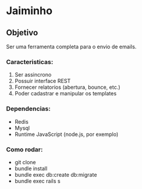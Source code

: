 # Jaiminho

## Objetivo
Ser uma ferramenta completa para o envio de emails.

### Caracteristicas:
1. Ser assincrono
2. Possuir interface REST
3. Fornecer relatorios (abertura, bounce, etc.)
4. Poder cadastrar e manipular os templates

### Dependencias:
- Redis
- Mysql
- Runtime JavaScript (node.js, por exemplo)

### Como rodar:
- git clone
- bundle install
- bundle exec db:create db:migrate
- bundle exec rails s